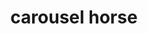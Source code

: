 ---
layout: travel&places
title: carousel horse
emoji: carousel_horse
permalink: 🎠.html
image: assets/img/3moji/carousel_horse.png
---